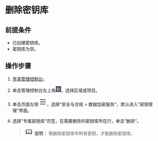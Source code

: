 # 删除密钥库<a name="dew_01_1003"></a>

## 前提条件<a name="s45c1e1d2a89e4c99bb0ce13912b6fd78"></a>

-   已创建密钥库。
-   密钥库为空。

## 操作步骤<a name="section1632411361730"></a>

1.  [登录管理控制台](https://console.huaweicloud.com)。
2.  单击管理控制台左上角![](figures/icon_region.png)，选择区域或项目。
3.  单击页面左侧![](figures/icon-servicelist.png)，选择“安全与合规  \>  数据加密服务“，默认进入“密钥管理“界面。
4.  选择“专属密钥库“页签，在需要删除的密钥库所在行，单击“删除“。

    >![](public_sys-resources/icon-note.gif) **说明：** 
    >需删除密钥库中所有密钥，才能删除密钥库。


